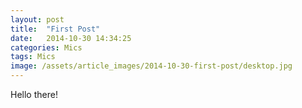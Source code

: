 ```yaml
---
layout: post
title:  "First Post"
date:   2014-10-30 14:34:25
categories: Mics
tags: Mics
image: /assets/article_images/2014-10-30-first-post/desktop.jpg
---
```

Hello there!


[jekyll]:      http://jekyllrb.com
[jekyll-gh]:   https://github.com/jekyll/jekyll
[jekyll-help]: https://github.com/jekyll/jekyll-help
